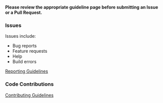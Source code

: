 **Please review the appropriate guideline page before submitting an Issue or a
Pull Request.**

### Issues

Issues include:

 - Bug reports
 - Feature requests
 - Help
 - Build errors

[Reporting Guidelines](https://github.com/LouisErigHerve/dsd/wiki/Bug-reports)

### Code Contributions

[Contributing Guidelines](https://github.com/LouisErigHerve/dsd/wiki/Contributing)
